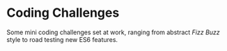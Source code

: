 # Coding Challenges

Some mini coding challenges set at work, ranging from abstract _Fizz Buzz_ style to road testing new ES6 features.

